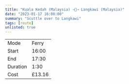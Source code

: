 ```yaml
---
title: "Kuala Kedah (Malaysia) ⇢🚢⇢ Langkawi (Malaysia)"
date: "2023-01-17 16:00:00"
summary: "Scuttle over to Langkawi"
tags: [route]
unlisted: true
---
```


|  |   |
|---|---|
| Mode | Ferry  |
| Start | 16:00  |
| End | 17:30  |
| Duration | 1:30 |
| Cost | £13.16 |